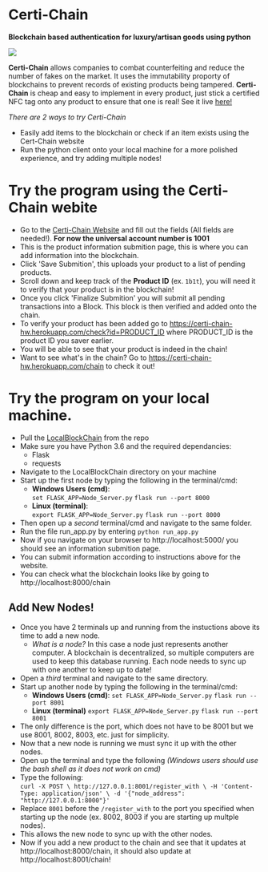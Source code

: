 # Certi-Chain
**Blockchain based authentication for luxury/artisan goods using python**


![](https://github.com/Johnson-Su/Certi-Chain/blob/main/certi-chain.gif)

**Certi-Chain** allows companies to combat counterfeiting and reduce the number of fakes on the market. It uses the immutability proporty of blockchains to prevent records of existing products being tampered. **Certi-Chain** is cheap and easy to implement in every product, just stick a certified NFC tag onto any product to ensure that one is real! See it live [here!](https://certi-chain-hw.herokuapp.com)

*There are 2 ways to try Certi-Chain*
  - Easily add items to the blockchain or check if an item exists using the Cert-Chain website
  - Run the python client onto your local machine for a more polished experience, and try adding multiple nodes!
  
 
# Try the program using the Certi-Chain webite
* Go to the [Certi-Chain Website](https://certi-chain-hw.herokuapp.com) and fill out the fields (All fields are needed!). **For now the universal account number is 1001**
* This is the product information submition page, this is where you can add information into the blockchain.
* Click 'Save Submition', this uploads your product to a list of pending products.
* Scroll down and keep track of the **Product ID** (ex. `1b1t`), you will need it to verify that your product is in the blockchain!
* Once you click 'Finalize Submition' you will submit all pending transactions into a Block. This block is then verified and added onto the chain.
* To verify your product has been added go to https://certi-chain-hw.herokuapp.com/check?id=PRODUCT_ID where PRODUCT_ID is the product ID you saver earlier.
* You will be able to see that your product is indeed in the chain!
* Want to see what's in the chain? Go to https://certi-chain-hw.herokuapp.com/chain to check it out!

# Try the program on your local machine. 
* Pull the [LocalBlockChain](https://github.com/Johnson-Su/Certi-Chain/tree/main/LocalBlockChain) from the repo
* Make sure you have Python 3.6 and the required dependancies:
  * Flask
  * requests
* Navigate to the LocalBlockChain directory on your machine
* Start up the first node by typing the following in the terminal/cmd:
  * **Windows Users (cmd)**: \
  `set FLASK_APP=Node_Server.py`
  `flask run --port 8000`
  * **Linux (terminal)**: \
  `export FLASK_APP=Node_Server.py`
  `flask run --port 8000`
* Then open up a *second* terminal/cmd and navigate to the same folder.
* Run the file run_app.py by entering `python run_app.py`
* Now if you navigate on your browser to http://localhost:5000/ you should see an information submition page.
* You can submit information according to instructions above for the website.
* You can check what the blockchain looks like by going to http://localhost:8000/chain

## Add New Nodes!
* Once you have 2 terminals up and running from the instuctions above its time to add a new node.
  * *What is a node?* In this case a node just represents another computer. A blockchain is decentralized, so multiple computers are used to keep this database running. Each node needs to sync up with one another to keep up to date!
* Open a *third* terminal and navigate to the same directory.
* Start up another node by typing the following in the terminal/cmd:
  * **Windows Users (cmd)**:
  `set FLASK_APP=Node_Server.py`
  `flask run --port 8001`
  * **Linux (terminal)**
  `export FLASK_APP=Node_Server.py`
  `flask run --port 8001`
* The only difference is the port, which does not have to be 8001 but we use 8001, 8002, 8003, etc. just for simplicity.
* Now that a new node is running we must sync it up with the other nodes.
* Open up the terminal and type the following *(Windows users should use the bash shell as it does not work on cmd)*
* Type the following: \
`curl -X POST \
  http://127.0.0.1:8001/register_with \
  -H 'Content-Type: application/json' \
  -d '{"node_address": "http://127.0.0.1:8000"}'`
* Replace `8001` before the `/register_with` to the port you specified when starting up the node (ex. 8002, 8003 if you are starting up multple nodes).
* This allows the new node to sync up with the other nodes.
* Now if you add a new product to the chain and see that it updates at http://localhost:8000/chain, it should also update at http://localhost:8001/chain!
